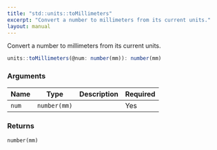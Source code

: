 ```yaml
---
title: "std::units::toMillimeters"
excerpt: "Convert a number to millimeters from its current units."
layout: manual
---
```


Convert a number to millimeters from its current units.



```js
units::toMillimeters(@num: number(mm)): number(mm)
```


### Arguments

| Name | Type | Description | Required |
|----------|------|-------------|----------|
| `num` | `number(mm)` |  | Yes |

### Returns

`number(mm)`



